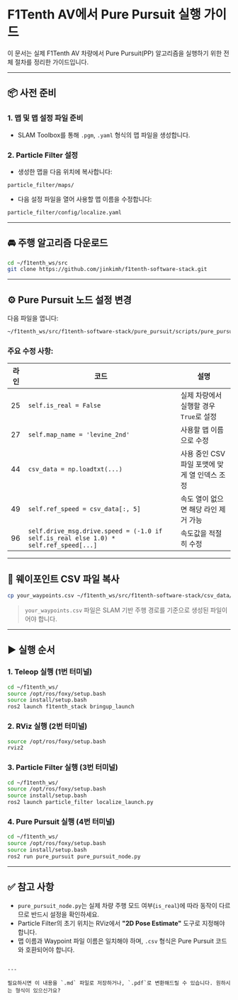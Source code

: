 # F1Tenth AV에서 Pure Pursuit 실행 가이드

이 문서는 실제 F1Tenth AV 차량에서 Pure Pursuit(PP) 알고리즘을 실행하기 위한 전체 절차를 정리한 가이드입니다.

---

## 📦 사전 준비

### 1. 맵 및 맵 설정 파일 준비

- SLAM Toolbox를 통해 `.pgm`, `.yaml` 형식의 맵 파일을 생성합니다.

### 2. Particle Filter 설정

- 생성한 맵을 다음 위치에 복사합니다:

```text
particle_filter/maps/
````

* 다음 설정 파일을 열어 사용할 맵 이름을 수정합니다:

```bash
particle_filter/config/localize.yaml
```

---

## 🚘 주행 알고리즘 다운로드

```bash
cd ~/f1tenth_ws/src
git clone https://github.com/jinkimh/f1tenth-software-stack.git
```

---

## ⚙️ Pure Pursuit 노드 설정 변경

다음 파일을 엽니다:

```bash
~/f1tenth_ws/src/f1tenth-software-stack/pure_pursuit/scripts/pure_pursuit_node.py
```

### 주요 수정 사항:

| 라인 | 코드                                                                                   | 설명                           |
| -- | ------------------------------------------------------------------------------------ | ---------------------------- |
| 25 | `self.is_real = False`                                                                | 실제 차량에서 실행할 경우 `True`로 설정    |
| 27 | `self.map_name = 'levine_2nd'`                                                       | 사용할 맵 이름으로 수정                |
| 44 | `csv_data = np.loadtxt(...)`                                                         | 사용 중인 CSV 파일 포맷에 맞게 열 인덱스 조정 |
| 49 | `self.ref_speed = csv_data[:, 5]`                                                    | 속도 열이 없으면 해당 라인 제거 가능        |
| 96 | `self.drive_msg.drive.speed = (-1.0 if self.is_real else 1.0) * self.ref_speed[...]` | 속도값을 적절히 수정          |

---

## 📁 웨이포인트 CSV 파일 복사

```bash
cp your_waypoints.csv ~/f1tenth_ws/src/f1tenth-software-stack/csv_data/
```

> `your_waypoints.csv` 파일은 SLAM 기반 주행 경로를 기준으로 생성된 파일이어야 합니다.

---

## ▶️ 실행 순서

### 1. Teleop 실행 (1번 터미널)

```bash
cd ~/f1tenth_ws/
source /opt/ros/foxy/setup.bash
source install/setup.bash
ros2 launch f1tenth_stack bringup_launch
```

### 2. RViz 실행 (2번 터미널)

```bash
source /opt/ros/foxy/setup.bash
rviz2
```

### 3. Particle Filter 실행 (3번 터미널)

```bash
cd ~/f1tenth_ws/
source /opt/ros/foxy/setup.bash
source install/setup.bash
ros2 launch particle_filter localize_launch.py
```

### 4. Pure Pursuit 실행 (4번 터미널)

```bash
cd ~/f1tenth_ws/
source /opt/ros/foxy/setup.bash
source install/setup.bash
ros2 run pure_pursuit pure_pursuit_node.py
```

---

## ✅ 참고 사항

* `pure_pursuit_node.py`는 실제 차량 주행 모드 여부(`is_real`)에 따라 동작이 다르므로 반드시 설정을 확인하세요.
* Particle Filter의 초기 위치는 RViz에서 **"2D Pose Estimate"** 도구로 지정해야 합니다.
* 맵 이름과 Waypoint 파일 이름은 일치해야 하며, `.csv` 형식은 Pure Pursuit 코드와 호환되어야 합니다.

```

---

필요하시면 이 내용을 `.md` 파일로 저장하거나, `.pdf`로 변환해드릴 수 있습니다. 원하시는 형식이 있으신가요?
```

